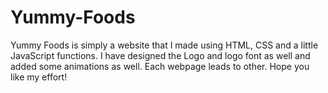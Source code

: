 # Yummy-Foods
Yummy Foods is simply a website that I made using HTML, CSS and a little JavaScript functions. I have designed the Logo and logo font as well and added some animations as well. Each webpage leads to other. Hope you like my effort!
